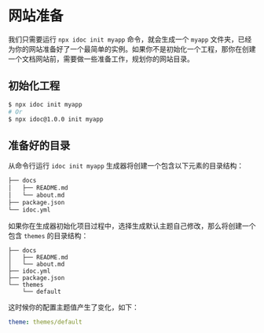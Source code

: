 网站准备
===

我们只需要运行 `npx idoc init myapp` 命令，就会生成一个 `myapp` 文件夹，已经为你的网站准备好了一个最简单的实例。如果你不是初始化一个工程，那你在创建一个文档网站前，需要做一些准备工作，规划你的网站目录。

## 初始化工程

```bash
$ npx idoc init myapp
# Or
$ npx idoc@1.0.0 init myapp
```

## 准备好的目录

从命令行运行 `idoc init myapp` 生成器将创建一个包含以下元素的目录结构：

```bash
├── docs
│   ├── README.md
│   └── about.md
├── package.json
└── idoc.yml
```

如果你在生成器初始化项目过程中，选择生成默认主题自己修改，那么将创建一个包含 `themes` 的目录结构：

```
├── docs
│   ├── README.md
│   └── about.md
├── idoc.yml
├── package.json
└── themes
    └── default
```

这时候你的配置主题值产生了变化，如下：

```yml
theme: themes/default
```